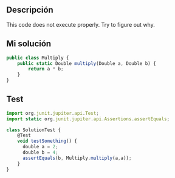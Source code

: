 ## Descripción

This code does not execute properly. Try to figure out why.

## Mi solución

```js
public class Multiply {
    public static Double multiply(Double a, Double b) {
        return a * b;
    }
}
```

## Test


```js
import org.junit.jupiter.api.Test;
import static org.junit.jupiter.api.Assertions.assertEquals;

class SolutionTest {
    @Test
    void testSomething() {
      double a = 2;
      double b = 4;
      assertEquals(b, Multiply.multiply(a,a));
    }
}
```
